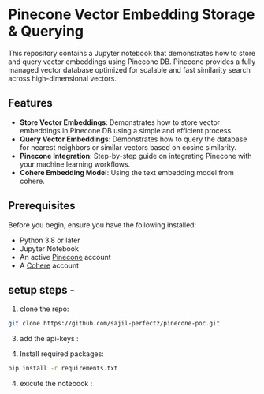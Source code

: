 # Pinecone Vector Embedding Storage & Querying

This repository contains a Jupyter notebook that demonstrates how to store and query vector embeddings using Pinecone DB. Pinecone provides a fully managed vector database optimized for scalable and fast similarity search across high-dimensional vectors.

## Features

- **Store Vector Embeddings**: Demonstrates how to store vector embeddings in Pinecone DB using a simple and efficient process.
- **Query Vector Embeddings**: Demonstrates how to query the database for nearest neighbors or similar vectors based on cosine similarity.
- **Pinecone Integration**: Step-by-step guide on integrating Pinecone with your machine learning workflows.
- **Cohere Embedding Model**: Using the text embedding model from cohere.

## Prerequisites

Before you begin, ensure you have the following installed:

- Python 3.8 or later
- Jupyter Notebook
- An active [Pinecone](https://www.pinecone.io/) account
- A [Cohere](https://cohere.com/) account

## setup steps -

1. clone the repo:
```bash
git clone https://github.com/sajil-perfectz/pinecone-poc.git
```

3. add the api-keys :

4. Install required packages:
```bash
pip install -r requirements.txt
```

4. exicute the notebook :

